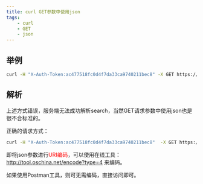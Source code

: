 ```yaml
---
title: curl GET参数中使用json
tags:
    - curl
    - GET
    - json
---
```


## 举例
``` bash
curl -H "X-Auth-Token:ac477518fc0d4f7da33ca9740211bec8" -X GET https://cloudgw.yyclouds.com/api/rule/list?search={"gid":"LCTQ"}
```

## 解析
上述方式错误，服务端无法成功解析search，当然GET请求参数中使用json也是很不合标准的。

正确的请求方式：
``` bash
curl -H "X-Auth-Token:ac477518fc0d4f7da33ca9740211bec8"  -X GET https://cloudgw.yyclouds.com/api/rule/list?search=%7B%22gid%22%3A%22TEST%22%7D
```

即将json参数进行<font color='red'>URI编码</font>，可以使用在线工具：http://tool.oschina.net/encode?type=4 来编码。

如果使用Postman工具，则可无需编码，直接访问即可。
